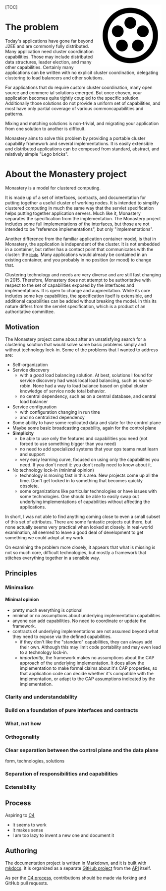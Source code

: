 <span style="float:right">![logo](monastery_logo_100.svg)<span>

[TOC]

# The problem

Today's applications have gone far beyond J2EE and are commonly fully distributed. Many application need cluster coordination capabilities. Those may include distributed data structures, leader election, and many other capabilities. Certainly many applications can be written with no explicit cluster coordination, delegating clustering to load balancers and other solutions.

For applications that do require custom cluster coordination, many open source and commerc ial solutions emerged. But once chosen, your application becomes quite tightly coupled to the specific solution. Additionally those solutions do not provide a uniform set of capabilities, and most have only partial coverage of various commoncapabilities and patterns.

Mixing and matching solutions is non-trivial, and migrating your application from one solution to another is difficult.

Monastery aims to solve this problem by providing a portable cluster capability framework and several implementations. It is easily extensible and distributed applications can be composed from standard, abstract, and relatively simple "Lego bricks".

# About the Monastery project

Monastery is a model for clustered computing.

It is made up of a set of interfaces, contracts, and documentation for putting together a useful cluster of working nodes. It is intended to simplify clustered computing in much the same way that the servlet specification helps putting together application servers. Much like it, Monastery separates the specification from the implementation. The Monastery project includes some full implementations of the interfaces, but those are not intended to be "reference implementations", but only "implementations".

Another difference from the familiar application container model, is that in Monastery, the application is independent of the cluster. It is not embedded in a container, but rather has a contact point that communicates with the cluster: the [`Node`](node). Many applications would already be contained in an existing container, and you probably in no position (or mood) to change that.

Clustering technology and needs are very diverse and are still fast changing in 2015. Therefore, Monastery does not attempt to be authoritative with respect to the set of capabilities exposed by the interfaces and implementations. It is open to change and augmentation. While its core includes some key capabilities, the specification itself is extensible, and additional capabilities can be added without breaking the model. In this its nature differs from the servlet specification, which is a product of an authoritative committee.



## Motivation
The Monastery project came about after an unsatisfying search for a clustering solution that would solve some basic problems simply and without technology lock-in.
Some of the problems that I wanted to address are:

* Self-organization
* Service discovery
	* with a *good* load balancing solution. At best, solutions I found for service discovery had weak local load balancing, such as round-robin. None had a way to load balance based on global cluster knowledge of service node total behavior.
	* no central dependency, such as on a central database, and central load balancer
* Service configuration
	* with configuration changing in run time
	* and no centralized dependency
* Some ability to have some replicated data and state for the control plane
* Maybe some basic broadcasting capability, again for the control plane
* **Simplicity**
	* be able to use only the features and capabilities you need (not forced to use something bigger than you need)
	* no need to add specialized systems that your ops teams must learn and support
	* very easy learning curve, focused on using only the capabilities you need. If you don't need it: you don't really need to know about it.
* No technology lock-in (minimal opinion)
	* technology is moving fast in this area. New projects come up all the time. Don't get locked in to something that becomes quickly obsolete.
	* some organizations like particular technologies or have issues with some technologies. One should be able to easily swap out underlying implementations of capabilities without affecting the applications.

In short, I was not able to find anything coming close to even a small subset of this set of attributes. There are some fantastic projects out there, but none actually seems very practical when looked at closely. In real-world examination, all seemed to leave a good deal of development to get something we could adopt at my work. 

On examining the problem more closely, it appears that what is missing is not so much core, difficult technologies, but mostly a framework that stitches everything together in a sensible way.

## Principles
### Minimalism
#### Minimal opinion
* pretty much everything is optional
* minimal or no assumptions about underlying implementation capabilities
* anyone can add capabilities. No need to coordinate or update the framework.
* contracts of underlying implementations are not assumed beyond what they need to expose via the defined capabilities.
	* if they don't like the "standard" capabilities, they can always add their own. Although this may limit code portability and may even lead to a technology lock-in.
	* *importantly*, the framework makes no assumptions about the CAP approach of the underlying implementation. It does allow the implementation to make formal claims about it's CAP properties, so that application code can decide whether it's compatible with the implementation, or adapt to the CAP assumptions indicated by the implementation.
### Clarity and understandability
### Build on a foundation of pure interfaces and contracts
### What, not how
### Orthogonality
### Clear separation between the control plane and the data plane
form, technologies, solutions
### Separation of responsibilities and capabilities
### Extensibility

## Process
Aspiring to [C4](http://zguide.zeromq.org/page:all#toc141)

* It seems to work
* It makes sense
* I am too lazy to invent a new one and document it

## Authoring
The documentation project is written in Markdown, and it is built with [mkdocs](http://www.mkdocs.org/). It is organized as a separate [GitHub project](https://github.com/arnonmoscona/monastery-docs) from the [API](https://github.com/arnonmoscona/monastery-api) itself.

As per the [C4 process](http://zguide.zeromq.org/page:all#toc141), contributions should be made via forking and GitHub pull requests.
